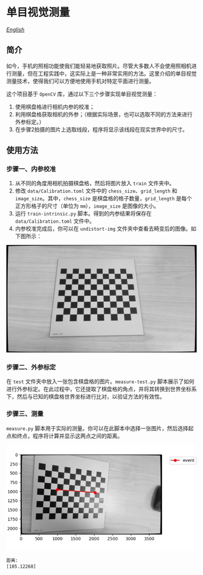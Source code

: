 # 单目视觉测量

*[English](README.md)*

## 简介

如今，手机的照相功能使我们能轻易地获取照片。尽管大多数人不会使用照相机进行测量，但在工程实践中，这实际上是一种非常实用的方法。这里介绍的单目视觉测量技术，使得我们可以方便地使用手机对特定平面进行测量。

这个项目基于 `OpenCV` 库，通过以下三个步骤实现单目视觉测量：

1. 使用棋盘格进行相机内参的校准；
2. 利用棋盘格获取相机的外参；（根据实际场景，也可以选取不同的方法来进行外参标定。）
3. 在步骤2拍摄的图片上选取线段，程序将显示该线段在现实世界中的尺寸。

## 使用方法

### 步骤一、内参校准

1. 从不同的角度用相机拍摄棋盘格，然后将图片放入 `train` 文件夹中。
2. 修改 `data/Calibration.toml` 文件中的 `chess_size`、`grid_length` 和 `image_size`。其中，`chess_size` 是棋盘格的格子数量，`grid_length` 是每个正方形格子的尺寸（单位为 `mm`），`image_size` 是图像的大小。
3. 运行 `train-intrinsic.py` 脚本。得到的内参结果将保存在 `data/Calibration.toml` 文件中。
4. 内参校准完成后，你可以在 `undistort-img` 文件夹中查看去畸变后的图像。如下图所示：

![undistort-image-example](undistort-image-example.png)

### 步骤二、外参标定

在 `test` 文件夹中放入一张包含棋盘格的图片。`measure-test.py` 脚本展示了如何进行外参标定。在此过程中，它还提取了棋盘格的角点，并将其转换到世界坐标系下，然后与已知的棋盘格世界坐标进行比对，以验证方法的有效性。

### 步骤三、测量

`measure.py` 脚本用于实际的测量。你可以在此脚本中选择一张图片，然后选择起点和终点，程序将计算并显示这两点之间的距离。

![measure](measure.png)

```bash
距离: 
[105.12268]
```